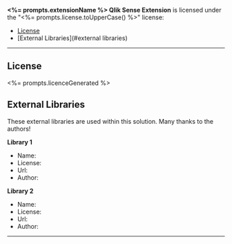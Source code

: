**<%= prompts.extensionName %> Qlik Sense Extension** is licensed under the "<%= prompts.license.toUpperCase() %>" license:

* [License](#license)
* [External Libraries](#external libraries)

---

## License

<%= prompts.licenceGenerated %>

## External Libraries

These external libraries are used within this solution. Many thanks to the authors!

**Library 1**
* Name:
* License:
* Url:
* Author:

**Library 2**
* Name:
* License:
* Url:
* Author:

---







